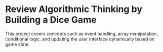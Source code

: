 
# Review Algorithmic Thinking by Building a Dice Game

This project covers concepts such as event handling, array manipulation, conditional logic, and updating the user interface dynamically based on game state.